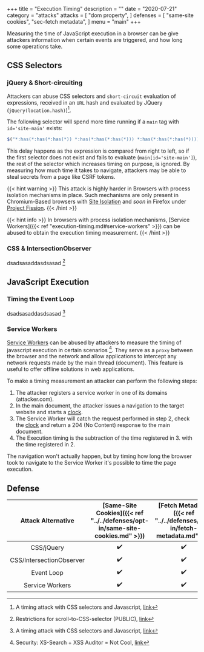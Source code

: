 +++
title = "Execution Timing"
description = ""
date = "2020-07-21"
category = "attacks"
attacks = [
    "dom property",
]
defenses = [
    "same-site cookies",
    "sec-fetch metadata",
]
menu = "main"
+++

Measuring the time of JavaScript execution in a browser can be give attackers information when certain events are triggered, and how long some operations take. 

## CSS Selectors

### jQuery & Short-circuiting

Attackers can abuse CSS selectors and `short-circuit` evaluation of expressions, received in an `URL` hash and evaluated by JQuery (`jQuery(location.hash)`)[^3].

The following selector will spend more time running if a `main` tag with `id='site-main'` exists:

```javascript
$("*:has(*:has(*:has(*)) *:has(*:has(*:has(*))) *:has(*:has(*:has(*)))) main[id='site-main']")
```

This delay happens as the expression is compared from right to left, so if the first selector does not exist and fails to evaluate (`main[id='site-main']`), the rest of the selector which increases timing on purpose, is ignored. By measuring how much time it takes to navigate, attackers may be able to steal secrets from a page like CSRF tokens.

{{< hint warning >}}
This attack is highly harder in Browsers with process isolation mechanisms in place. Such mechanisms are only present in Chromium-Based browsers with [Site Isolation](https://www.chromium.org/Home/chromium-security/site-isolation) and *soon* in Firefox under [Project Fission](https://wiki.mozilla.org/Project_Fission).
{{< /hint >}}

{{< hint info >}}
In browsers with process isolation mechanisms, [Service Workers]({{< ref "execution-timing.md#service-workers" >}}) can be abused to obtain the execution timing measurement.
{{< /hint >}}

### CSS & IntersectionObserver


dsadsasaddasdsasad [^4]


## JavaScript Execution

### Timing the Event Loop

dsadsasaddasdsasad [^3]

### Service Workers

[Service Workers](https://developer.mozilla.org/en-US/docs/Web/API/Service_Worker_API) can be abused by attackers to measure the timing of javascript execution in certain scenarios [^5]. They serve as a `proxy` between the browser and the network and allow applications to intercept any network requests made by the main thread (document). This feature is useful to offer offline solutions in web applications.

To make a timing measurement an attacker can perform the following steps:

1. The attacker registers a service worker in one of its domains (attacker.com).
2. In the main document, the attacker issues a navigation to the target website and starts a [clock](https://TODO).
3. The Service Worker will catch the request performed in step 2, check the [clock](https://TODO) and return a 204 (No Content) response to the main document.
4. The Execution timing is the subtraction of the time registered in 3. with the time registered in 2.

The navigation won't actually happen, but by timing how long the browser took to navigate to the Service Worker it's possible to time the page execution.

<!--TODO(manuelvsousa): This can also be used to detect a navigation. Maybe we should add it to the navigations article as well? -->

## Defense

| Attack Alternative  | [Same-Site Cookies]({{< ref "../../defenses/opt-in/same-site-cookies.md" >}})  | [Fetch Metadata]({{< ref "../../defenses/opt-in/fetch-metadata.md" >}})  | [Cross-Origin-Opener-Policy]({{< ref "../../defenses/opt-in/coop.md" >}})  |  [Framing Protections]({{< ref "../../defenses/opt-in/xfo.md" >}}) |
|:-------------------:|:------------------:|:---------------:|:-----:|:--------------------:|
| CSS/jQuery              |         ✔️         |      ✔️         |  ❌   |          ✔️         |
| CSS/IntersectionObserver              |         ✔️         |      ✔️         |  ❌   |          ❌         |
| Event Loop             |         ✔️         |      ✔️         |  ❌   |          ❌         |
| Service Workers             |         ✔️         |      ✔️         |  ❌   |          ❌         |


[^1]: Loophole: Timing Attacks on Shared Event Loops in Chrome, [link](https://www.usenix.org/system/files/conference/usenixsecurity17/sec17-vila.pdf)
[^2]: Matryoshka - Web Application Timing Attacks (or.. Timing Attacks against JavaScript Applications in Browsers), [link](https://sirdarckcat.blogspot.com/2014/05/matryoshka-web-application-timing.html)
[^3]: A timing attack with CSS selectors and Javascript, [link](https://blog.sheddow.xyz/css-timing-attack/)
[^4]: Restrictions for scroll-to-CSS-selector (PUBLIC), [link](https://docs.google.com/document/d/15HVLD6nddA0OaI8Dd0ayBP2jlGw5JpRD-njAyY1oNZo/edit#heading=h.wds2qckm3kh5)
[^5]: Security: XS-Search + XSS Auditor = Not Cool, [link](https://bugs.chromium.org/p/chromium/issues/detail?id=922829)

